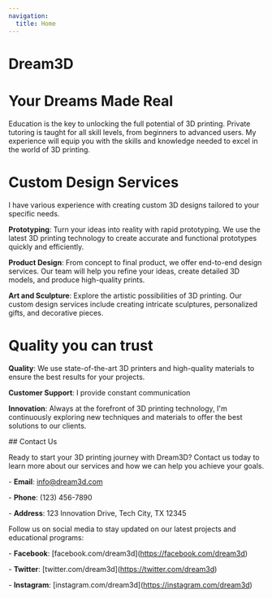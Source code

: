 ```yaml
---
navigation:
  title: Home
---
```


# Dream3D

# Your Dreams Made Real

Education is the key to unlocking the full potential of 3D printing. Private tutoring is taught for all skill levels, from beginners to advanced users. My experience will equip you with the skills and knowledge needed to excel in the world of 3D printing.

# Custom Design Services

I have various experience with creating custom 3D designs tailored to your specific needs.

**Prototyping**: Turn your ideas into reality with rapid prototyping. We use the latest 3D printing technology to create accurate and functional prototypes quickly and efficiently.

**Product Design**: From concept to final product, we offer end-to-end design services. Our team will help you refine your ideas, create detailed 3D models, and produce high-quality prints.

**Art and Sculpture**: Explore the artistic possibilities of 3D printing. Our custom design services include creating intricate sculptures, personalized gifts, and decorative pieces.

# Quality you can trust

**Quality**: We use state-of-the-art 3D printers and high-quality materials to ensure the best results for your projects.

**Customer Support**: I provide constant communication

**Innovation**: Always at the forefront of 3D printing technology, I'm continuously exploring new techniques and materials to offer the best solutions to our clients.

\## Contact Us

Ready to start your 3D printing journey with Dream3D? Contact us today to learn more about our services and how we can help you achieve your goals.

\- **Email**: <info@dream3d.com>

\- **Phone**: (123) 456-7890

\- **Address**: 123 Innovation Drive, Tech City, TX 12345

Follow us on social media to stay updated on our latest projects and educational programs:

\- **Facebook**: \[facebook.com/dream3d]\(<https://facebook.com/dream3d>)

\- **Twitter**: \[twitter.com/dream3d]\(<https://twitter.com/dream3d>)

\- **Instagram**: \[instagram.com/dream3d]\(<https://instagram.com/dream3d>)
